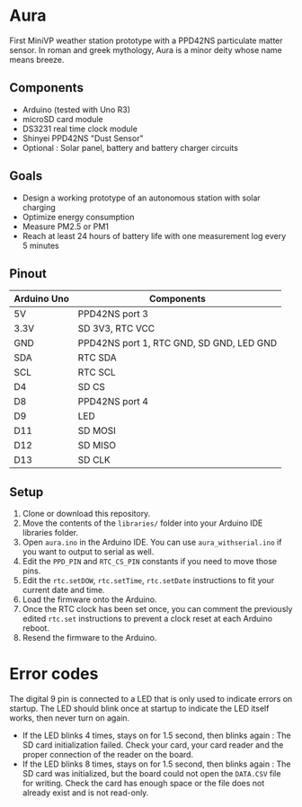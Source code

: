 # Aura

First MiniVP weather station prototype with a PPD42NS particulate matter sensor. In roman and greek mythology, Aura is a minor deity whose name means breeze.

## Components

* Arduino (tested with Uno R3)
* microSD card module
* DS3231 real time clock module
* Shinyei PPD42NS "Dust Sensor"
* Optional : Solar panel, battery and battery charger circuits

## Goals

* Design a working prototype of an autonomous station with solar charging
* Optimize energy consumption
* Measure PM2.5 or PM1
* Reach at least 24 hours of battery life with one measurement log every 5 minutes

## Pinout

Arduino Uno | Components
----------- | ----------
5V          | PPD42NS port 3
3.3V        | SD 3V3, RTC VCC
GND         | PPD42NS port 1, RTC GND, SD GND, LED GND
SDA         | RTC SDA
SCL         | RTC SCL
D4          | SD CS
D8          | PPD42NS port 4
D9          | LED
D11         | SD MOSI
D12         | SD MISO
D13         | SD CLK

## Setup

1. Clone or download this repository.
2. Move the contents of the `libraries/` folder into your Arduino IDE libraries folder.
3. Open `aura.ino` in the Arduino IDE. You can use `aura_withserial.ino` if you want to output to serial as well.
4. Edit the `PPD_PIN` and `RTC_CS_PIN` constants if you need to move those pins.
5. Edit the `rtc.setDOW`, `rtc.setTime`, `rtc.setDate` instructions to fit your current date and time.
6. Load the firmware onto the Arduino.
7. Once the RTC clock has been set once, you can comment the previously edited `rtc.set` instructions to prevent a clock reset at each Arduino reboot.
8. Resend the firmware to the Arduino.

# Error codes

The digital 9 pin is connected to a LED that is only used to indicate errors on startup. The LED should blink once at startup to indicate the LED itself works, then never turn on again.

* If the LED blinks 4 times, stays on for 1.5 second, then blinks again : The SD card initialization failed. Check your card, your card reader and the proper connection of the reader on the board.
* If the LED blinks 8 times, stays on for 1.5 second, then blinks again : The SD card was initialized, but the board could not open the `DATA.CSV` file for writing. Check the card has enough space or the file does not already exist and is not read-only.

